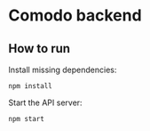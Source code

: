 # Comodo backend

## How to run

Install missing dependencies: 
```
npm install
```
Start the API server: 
```
npm start
```


